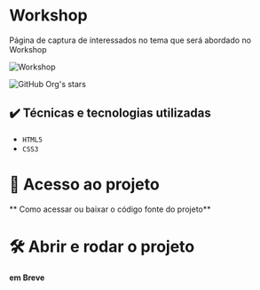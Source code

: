 # Workshop
Página de captura de interessados no tema que será abordado no Workshop 

![Workshop](https://user-images.githubusercontent.com/61362770/226995935-10b3169a-dbe0-4730-82f5-7af3543acc18.png)

![GitHub Org's stars](https://img.shields.io/github/stars/camilafernanda?style=social)

## ✔️ Técnicas e tecnologias utilizadas

- ``HTML5``
- ``CSS3``

# 📁 Acesso ao projeto

** Como acessar ou baixar o código fonte do projeto**

# 🛠️ Abrir e rodar o projeto

**em Breve**
